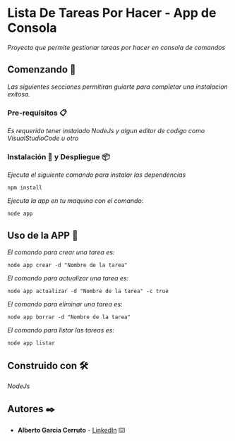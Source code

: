 # Lista De Tareas Por Hacer - App de Consola 

_Proyecto que permite gestionar tareas por hacer en consola de comandos_

## Comenzando 🚀

_Las siguientes secciones permitiran guiarte para completar una instalacion exitosa._


### Pre-requisitos 📋

_Es requerido tener instalado NodeJs y algun editor de codigo como VisualStudioCode u otro_


### Instalación 🔧 y Despliegue 📦

_Ejecuta el siguiente comando para instalar las dependencias_

```
npm install
```

_Ejecuta la app en tu maquina con el comando:_

```
node app
```

## Uso de la APP 🚀

_El comando para crear una tarea es:_

```
node app crear -d "Nombre de la tarea"
```

_El comando para actualizar una tarea es:_

```
node app actualizar -d "Nombre de la tarea" -c true
```

_El comando para eliminar una tarea es:_

```
node app borrar -d "Nombre de la tarea"
```

_El comando para listar las tareas es:_

```
node app listar
```
## Construido con 🛠️

_NodeJs_

## Autores ✒️


* **Alberto Garcia Cerruto** - [LinkedIn](https://www.linkedin.com/in/alberto-garcia-cerruto/) ⌨️


